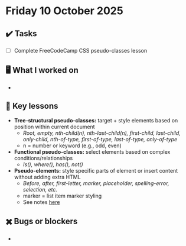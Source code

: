 # Friday 10 October 2025

## ✔️ Tasks

- [ ] Complete FreeCodeCamp CSS pseudo-classes lesson

## 🖥️ What I worked on

- 

## 📓 Key lessons

- **Tree-structural pseudo-classes:** target + style elements based on position within current document
  - _Root, empty, nth-child(n), nth-last-child(n), first-child, last-child, only-child, nth-of-type, first-of-type, last-of-type, only-of-type_
  - n = number or keyword (e.g., odd, even)
- **Functional pseudo-classes:** select elements based on complex conditions/relationships
  - _Is(), where(), has(), not()_
- **Pseudo-elements:** style specific parts of element or insert content without adding extra HTML
  - _Before, after, first-letter, marker, placeholder, spelling-error, selection, etc._
  - marker = list item marker styling
  - See notes [here](https://github.com/demiansrose/dev-diaries/blob/e004a60332a3257b5d2d02d0abf14dcc8842ee3d/2025/09%20September/2025-09-10.md)

## ✖️ Bugs or blockers

- 
